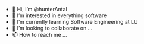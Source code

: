 - 👋 Hi, I’m @hunterAntal
- 👀 I’m interested in everything software
- 🌱 I’m currently learning Software Engineering at LU
- 💞️ I’m looking to collaborate on ...
- 📫 How to reach me ...

<!---
hunterAntal/hunterAntal is a ✨ special ✨ repository because its `README.md` (this file) appears on your GitHub profile.
You can click the Preview link to take a look at your changes.
--->
